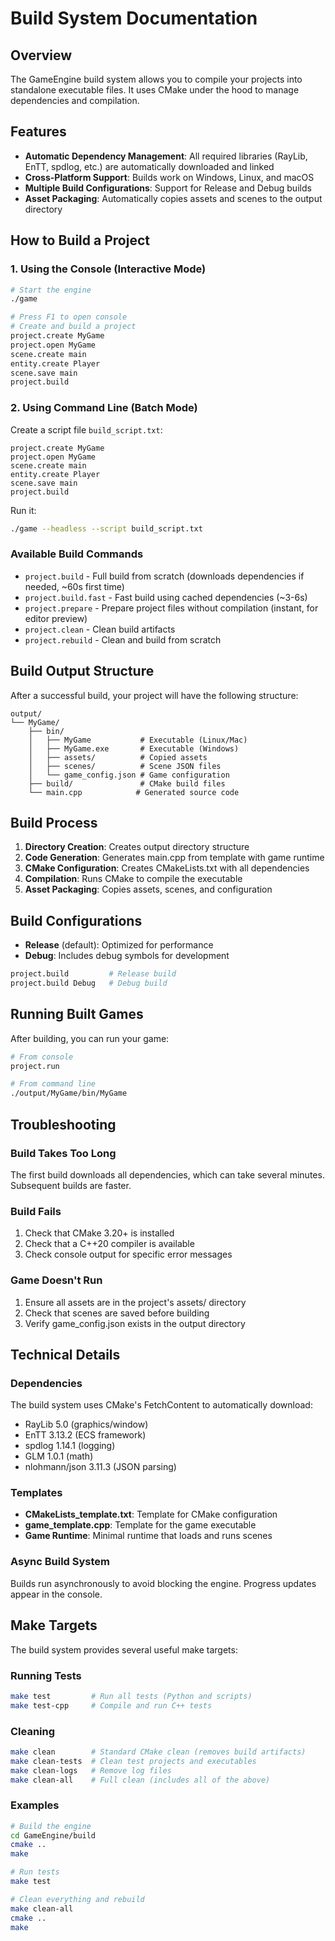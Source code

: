 # Build System Documentation

## Overview

The GameEngine build system allows you to compile your projects into standalone executable files. It uses CMake under the hood to manage dependencies and compilation.

## Features

- **Automatic Dependency Management**: All required libraries (RayLib, EnTT, spdlog, etc.) are automatically downloaded and linked
- **Cross-Platform Support**: Builds work on Windows, Linux, and macOS
- **Multiple Build Configurations**: Support for Release and Debug builds
- **Asset Packaging**: Automatically copies assets and scenes to the output directory

## How to Build a Project

### 1. Using the Console (Interactive Mode)

```bash
# Start the engine
./game

# Press F1 to open console
# Create and build a project
project.create MyGame
project.open MyGame
scene.create main
entity.create Player
scene.save main
project.build
```

### 2. Using Command Line (Batch Mode)

Create a script file `build_script.txt`:
```
project.create MyGame
project.open MyGame
scene.create main
entity.create Player
scene.save main
project.build
```

Run it:
```bash
./game --headless --script build_script.txt
```

### Available Build Commands

- `project.build` - Full build from scratch (downloads dependencies if needed, ~60s first time)
- `project.build.fast` - Fast build using cached dependencies (~3-6s)
- `project.prepare` - Prepare project files without compilation (instant, for editor preview)
- `project.clean` - Clean build artifacts
- `project.rebuild` - Clean and build from scratch

## Build Output Structure

After a successful build, your project will have the following structure:

```
output/
└── MyGame/
    ├── bin/
    │   ├── MyGame           # Executable (Linux/Mac)
    │   ├── MyGame.exe       # Executable (Windows)
    │   ├── assets/          # Copied assets
    │   ├── scenes/          # Scene JSON files
    │   └── game_config.json # Game configuration
    ├── build/               # CMake build files
    └── main.cpp            # Generated source code
```

## Build Process

1. **Directory Creation**: Creates output directory structure
2. **Code Generation**: Generates main.cpp from template with game runtime
3. **CMake Configuration**: Creates CMakeLists.txt with all dependencies
4. **Compilation**: Runs CMake to compile the executable
5. **Asset Packaging**: Copies assets, scenes, and configuration

## Build Configurations

- **Release** (default): Optimized for performance
- **Debug**: Includes debug symbols for development

```bash
project.build         # Release build
project.build Debug   # Debug build
```

## Running Built Games

After building, you can run your game:

```bash
# From console
project.run

# From command line
./output/MyGame/bin/MyGame
```

## Troubleshooting

### Build Takes Too Long
The first build downloads all dependencies, which can take several minutes. Subsequent builds are faster.

### Build Fails
1. Check that CMake 3.20+ is installed
2. Check that a C++20 compiler is available
3. Check console output for specific error messages

### Game Doesn't Run
1. Ensure all assets are in the project's assets/ directory
2. Check that scenes are saved before building
3. Verify game_config.json exists in the output directory

## Technical Details

### Dependencies
The build system uses CMake's FetchContent to automatically download:
- RayLib 5.0 (graphics/window)
- EnTT 3.13.2 (ECS framework)
- spdlog 1.14.1 (logging)
- GLM 1.0.1 (math)
- nlohmann/json 3.11.3 (JSON parsing)

### Templates
- **CMakeLists_template.txt**: Template for CMake configuration
- **game_template.cpp**: Template for the game executable
- **Game Runtime**: Minimal runtime that loads and runs scenes

### Async Build System
Builds run asynchronously to avoid blocking the engine. Progress updates appear in the console.

## Make Targets

The build system provides several useful make targets:

### Running Tests
```bash
make test         # Run all tests (Python and scripts)
make test-cpp     # Compile and run C++ tests
```

### Cleaning
```bash
make clean        # Standard CMake clean (removes build artifacts)
make clean-tests  # Clean test projects and executables
make clean-logs   # Remove log files
make clean-all    # Full clean (includes all of the above)
```

### Examples
```bash
# Build the engine
cd GameEngine/build
cmake ..
make

# Run tests
make test

# Clean everything and rebuild
make clean-all
cmake ..
make
```